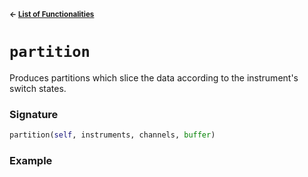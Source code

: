 <sup>**← [List of Functionalities](../../README.md#Container-Design)**</sup>

# `partition`

Produces partitions which slice the data according to the instrument's switch states.

### Signature
```python
partition(self, instruments, channels, buffer)
```

### Example


